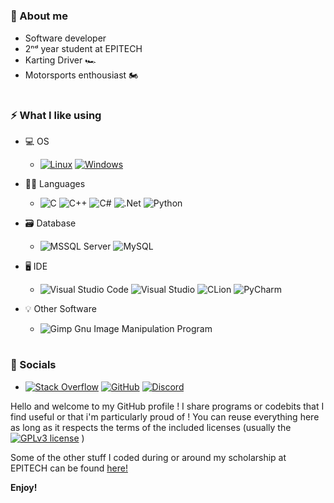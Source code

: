 #
### 📝  About me
* Software developer
* 2ⁿᵈ year student at EPITECH
* Karting Driver 🏎️
* Motorsports enthousiast 🏍️

#
### ⚡️  What I like using

* 💻 OS
    * [![Linux](https://img.shields.io/badge/Linux-FCC624?style=flat-square&logo=linux&logoColor=black)](https://www.linux.org/) [![Windows](https://img.shields.io/badge/Windows-0078D6?style=flat-square&logo=windows&logoColor=white)](https://www.microsoft.com/en-us/windows/)
* 👩‍💻 Languages
    * ![C](https://img.shields.io/badge/C-%2300599C.svg?style=flat-square&logo=c&logoColor=white) ![C++](https://img.shields.io/badge/C++-%2300599C.svg?style=flat-square&logo=c%2B%2B&logoColor=white) ![C#](https://img.shields.io/badge/C%23-%23239120.svg?style=flat-square&logo=c-sharp&logoColor=white) ![.Net](https://img.shields.io/badge/.NET-5C2D91?style=flat-square&logo=.net&logoColor=white) ![Python](https://img.shields.io/badge/Python-3670A0?style=flat-square&logo=python&logoColor=ffdd54)
* 🗃️ Database
    * ![MSSQL Server](https://img.shields.io/badge/Microsoft%20SQL%20Server-CC2927?style=flat-square&logo=microsoft%20sql%20server&logoColor=white) ![MySQL](https://img.shields.io/badge/MySQL-%2300f.svg?style=flat-square&logo=mysql&logoColor=white)
* 🖥️ IDE
    * ![Visual Studio Code](https://img.shields.io/badge/Visual%20Studio%20Code-0078d7.svg?style=flat-square&logo=visual-studio-code&logoColor=white) ![Visual Studio](https://img.shields.io/badge/Visual%20Studio-5C2D91.svg?style=flat-square&logo=visual-studio&logoColor=white) ![CLion](https://img.shields.io/badge/CLion-black?style=flat-square&logo=clion&logoColor=white)
    ![PyCharm](https://img.shields.io/badge/PyCharm-000000.svg?&style=flat-square&logo=PyCharm&logoColor=white)

* 💡 Other Software
    * ![Gimp Gnu Image Manipulation Program](https://img.shields.io/badge/Gimp-657D8B?style=flat-square&logo=gimp&logoColor=FFFFFF)

#
### 📱 Socials

* [![Stack Overflow](https://img.shields.io/badge/-Stackoverflow-FE7A16?style=flat-square&logo=stack-overflow&logoColor=white)](https://stackoverflow.com/users/15028448/nlouis56) [![GitHub](https://img.shields.io/badge/GitHub-100000?style=flat-square&logo=github&logoColor=white)](https://github.com/nlouis56) [![Discord](https://img.shields.io/badge/Discord-3670A0?style=flat-square&logo=discord&logoColor=ffffff)](https://discordapp.com/users/306845310250909696)

Hello and welcome to my GitHub profile ! I share programs or codebits that I find useful or that i'm particularly proud of ! You can reuse everything here as long as it respects the terms of the included licenses (usually the  [![GPLv3 license](https://img.shields.io/badge/License-GPLv3-blue?style=flat-square&logo=license-gplv3)](https://choosealicense.com/licenses/gpl-3.0/) )

Some of the other stuff I coded during or around my scholarship at EPITECH can be found [here!](https://github.com/TEK-STUFF)

**Enjoy!**